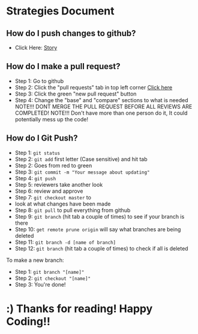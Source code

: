 # Strategies Document

## How do I push changes to github?
* Click Here: [Story](https://www.pivotaltracker.com/story/show/153708395)

## How do I make a pull request?
* Step 1: Go to github
* Step 2: Click the "pull requests" tab in top left corner [Click here](https://github.com/altereagle/trinity-carpool/pulls)
* Step 3: Click the green "new pull request" button
* Step 4: Change the "base" and "compare" sections to what is needed
NOTE!!! DONT MERGE THE PULL REQUEST BEFORE ALL REVIEWS ARE COMPLETED! 
NOTE!!! Don't have more than one person do it, It could potentially mess up the code!

## How do I Git Push?
* Step 1:  `git status`
* Step 2:  `git add` first letter (Case sensitive) and hit tab
* Step 2:   Goes from red to green
* Step 3:  `git commit -m "Your message about updating"`
* Step 4:  `git push` 
* Step 5:   reviewers take another look
* Step 6:   review and approve
* Step 7:  `git checkout master` to
* look at what changes have been made
* Step 8:  `git pull` to pull everything from github
* Step 9:  `git branch` (hit tab a couple of times) to see if your branch is there
* Step 10: `get remote prune origin` will say what branches are being deleted
* Step 11: `git branch -d [name of branch]`
* Step 12: `git branch` (hit tab a couple of times) to check if all is deleted

To make a new branch: 
* Step 1: `git branch "[name]"`
* Step 2: `git checkout "[name]"`
* Step 3: You're done! 

# :) Thanks for reading! Happy Coding!!